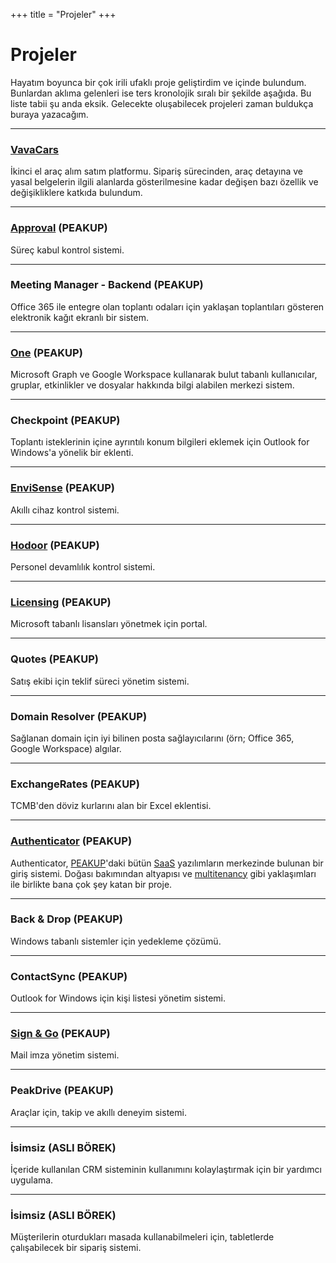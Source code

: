 +++
title = "Projeler"
+++

# Projeler

Hayatım boyunca bir çok irili ufaklı proje geliştirdim ve içinde bulundum. Bunlardan aklıma gelenleri ise ters kronolojik sıralı bir şekilde aşağıda. Bu liste tabii şu anda eksik. Gelecekte oluşabilecek projeleri zaman buldukça buraya yazacağım.

---
### [VavaCars](https://vava.cars/)

İkinci el araç alım satım platformu. Sipariş sürecinden, araç detayına ve yasal belgelerin ilgili alanlarda gösterilmesine kadar değişen bazı özellik ve değişikliklere katkıda bulundum.

---
### [Approval](https://approval.peakup.org/) (PEAKUP)

Süreç kabul kontrol sistemi.

---
### Meeting Manager - Backend (PEAKUP)

Office 365 ile entegre olan toplantı odaları için yaklaşan toplantıları gösteren elektronik kağıt ekranlı bir sistem.

---
### [One](https://one.peakup.org) (PEAKUP)

Microsoft Graph ve Google Workspace kullanarak bulut tabanlı kullanıcılar, gruplar, etkinlikler ve dosyalar hakkında bilgi alabilen merkezi sistem.

---
### Checkpoint (PEAKUP)

Toplantı isteklerinin içine ayrıntılı konum bilgileri eklemek için Outlook for Windows'a yönelik bir eklenti.

---
### [EnviSense](https://noa.peakup.org) (PEAKUP)

Akıllı cihaz kontrol sistemi.

---
### [Hodoor](https://hodoor.peakup.org) (PEAKUP)

Personel devamlılık kontrol sistemi.

---
### [Licensing](https://licensing.peakup.org) (PEAKUP)

Microsoft tabanlı lisansları yönetmek için portal.

---
### Quotes (PEAKUP)

Satış ekibi için teklif süreci yönetim sistemi.

---
### Domain Resolver (PEAKUP)

Sağlanan domain için iyi bilinen posta sağlayıcılarını (örn; Office 365, Google Workspace) algılar.

---
### ExchangeRates (PEAKUP)

TCMB'den döviz kurlarını alan bir Excel eklentisi.

---
### [Authenticator](https://auth.peakup.org) (PEAKUP)

Authenticator, [PEAKUP](https://peakup.org/)'daki bütün [SaaS](https://tr.wikipedia.org/wiki/Hizmet_olarak_yaz%C4%B1l%C4%B1m) yazılımların merkezinde bulunan bir giriş sistemi. Doğası bakımından altyapısı ve [multitenancy](https://en.wikipedia.org/wiki/Multitenancy) gibi yaklaşımları ile birlikte bana çok şey katan bir proje.

---
### Back & Drop (PEAKUP)

Windows tabanlı sistemler için yedekleme çözümü.

---
### ContactSync (PEAKUP)

Outlook for Windows için kişi listesi yönetim sistemi.

---
### [Sign & Go](https://signandgo.peakup.org) (PEKAUP)

Mail imza yönetim sistemi.

---
### PeakDrive (PEAKUP)

Araçlar için, takip ve akıllı deneyim sistemi.

---
### İsimsiz (ASLI BÖREK)

İçeride kullanılan CRM sisteminin kullanımını kolaylaştırmak için bir yardımcı uygulama.

---
### İsimsiz (ASLI BÖREK)

Müşterilerin oturdukları masada kullanabilmeleri için, tabletlerde çalışabilecek bir sipariş sistemi.
